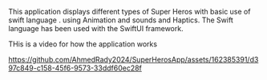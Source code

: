 This application displays different types of Super Heros with basic use of swift language .
using Animation and sounds and Haptics.
The Swift language has been used with the SwiftUI framework.

THis is a video for how the application works 

https://github.com/AhmedRady2024/SuperHerosApp/assets/162385391/d397c849-c158-45f6-9573-33ddf60ec28f

